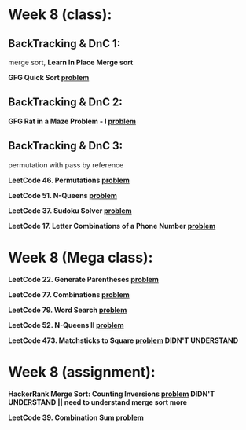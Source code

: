 # Week 8 (class):

## BackTracking & DnC 1:

merge sort, **Learn In Place Merge sort**

**GFG Quick Sort [problem](https://www.geeksforgeeks.org/problems/quick-sort/1)**

## BackTracking & DnC 2:

**GFG Rat in a Maze Problem - I [problem](https://www.geeksforgeeks.org/problems/rat-in-a-maze-problem/1)**

## BackTracking & DnC 3:

permutation with pass by reference

**LeetCode 46. Permutations [problem](https://leetcode.com/problems/permutations/)**

**LeetCode 51. N-Queens [problem](https://leetcode.com/problems/n-queens/)**

**LeetCode 37. Sudoku Solver [problem](https://leetcode.com/problems/sudoku-solver/)**

**LeetCode 17. Letter Combinations of a Phone Number [problem](https://leetcode.com/problems/letter-combinations-of-a-phone-number/)**

# Week 8 (Mega class):

**LeetCode 22. Generate Parentheses [problem](https://leetcode.com/problems/generate-parentheses/)**

**LeetCode 77. Combinations [problem](https://leetcode.com/problems/combinations/)**

**LeetCode 79. Word Search [problem](https://leetcode.com/problems/word-search/)**

**LeetCode 52. N-Queens II [problem](https://leetcode.com/problems/n-queens-ii/)**

**LeetCode 473. Matchsticks to Square [problem](https://leetcode.com/problems/matchsticks-to-square/) DIDN'T UNDERSTAND**

# Week 8 (assignment):

**HackerRank Merge Sort: Counting Inversions [problem](https://www.hackerrank.com/challenges/ctci-merge-sort/problem) DIDN'T UNDERSTAND || need to understand merge sort more**

**LeetCode 39. Combination Sum [problem](https://leetcode.com/problems/combination-sum/)**
